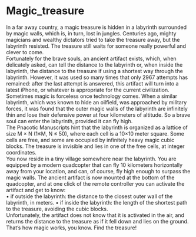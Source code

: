 # Magic_treasure

In a far away country, a magic treasure is hidden in a labyrinth surrounded by magic walls, which is, in
turn, lost in jungles. Centuries ago, mighty magicians and wealthy dictators tried to take the treasure
away, but the labyrinth resisted. The treasure still waits for someone really powerful and clever to come.<br>
Fortunately for the brave souls, an ancient artifact exists, which, when delicately asked, can tell the
distance to the labyrinth or, when inside the labyrinth, the distance to the treasure if using a shortest
way through the labyrinth. However, it was used so many times that only 2967 attempts has remained:
after the last attempt is answered, this artifact will turn into a latest iPhone, or whatever is appropriate for the current civilization.<br>
Sometimes magic is forceless once technology comes. When a similar labyrinth, which was known to hide
an oilfield, was approached by military forces, it was found that the outer magic walls of the labyrinth
are infinitely thin and lose their defensive power at four kilometers of altitude. So a brave soul can enter
the labyrinth, provided it can fly high.<br>
The Pnacotic Manuscripts hint that the labyrinth is organized as a lattice of size M × N (1≤M, N ≤ 50), where each cell is a 10×10 meter square. Some cells are free, and some are occupied by infinitely heavy magic cubic blocks. The treasure is invisible and lies in one of the free cells, at integer coordinates. <br>
You now reside in a tiny village somewhere near the labyrinth. You are equipped by a modern quadcopter
that can fly 10 kilometers horizontally away from your location, and can, of course, fly high enough to
surpass the magic walls. The ancient artifact is now mounted at the bottom of the quadcopter, and at
one click of the remote controller you can activate the artifact and get to know:<br>
 • if outside the labyrinth: the distance to the closest outer wall of the labyrinth, in meters.
 • if inside the labyrinth: the length of the shortest path to the treasure, avoiding the cubic blocks.<br>
Unfortunately, the artifact does not know that it is activated in the air, and returns the distance to
the treasure as if it fell down and lies on the ground. That’s how magic works, you know.
Find the treasure!

